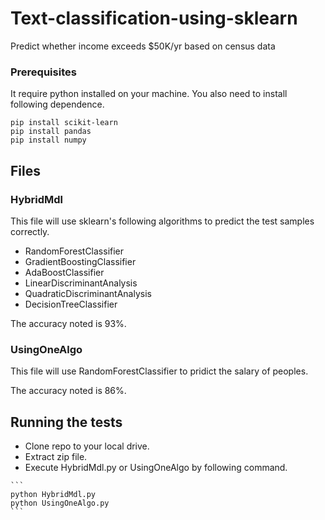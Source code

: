 # Text-classification-using-sklearn
 Predict whether income exceeds $50K/yr based on census data

### Prerequisites
 It require python installed on your machine. You also need to install following dependence.
 
 ```
 pip install scikit-learn
 pip install pandas
 pip install numpy
 ```
 
 ## Files
 
 ### HybridMdl
  This file will use sklearn's following algorithms to predict the test samples correctly.
   * RandomForestClassifier
   * GradientBoostingClassifier
   * AdaBoostClassifier
   * LinearDiscriminantAnalysis
   * QuadraticDiscriminantAnalysis
   * DecisionTreeClassifier
   
  The accuracy noted is 93%.
  
  ### UsingOneAlgo
   This file will use RandomForestClassifier to pridict the salary of peoples.
    
   The accuracy noted is 86%.
   
  ## Running the tests
   * Clone repo to your local drive.
   * Extract zip file.
   * Execute HybridMdl.py or UsingOneAlgo by following command.
   
    ```
    python HybridMdl.py
    python UsingOneAlgo.py
    ```
 
